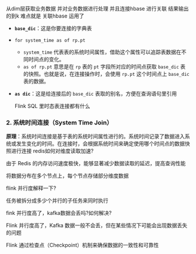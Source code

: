 从dim层获取业务数据 
并对业务数据进行处理
并且连接hbase 进行关联
结果输出的到k
难点就是 关联hbase 运用了

- **`base_dic`**：这是你要连接的字典表

- `for system_time as of rp.pt`

    - `system_time` 代表表的系统时间属性，借助这个属性可以追踪表数据在不同时间点的变化。
    - `as of rp.pt` 意思是在 `rp` 表的 `pt` 字段所对应的时间点获取 `base_dic` 表的快照。也就是说，在连接操作时，会使用 `rp.pt` 这个时间点上 `base_dic` 表的数据。

- **`as dic`**：这是给连接后的 `base_dic` 表取的别名，方便在查询语句里引用

  Flink SQL 里时态表连接都有什么
### 2. 系统时间连接（System Time Join）

**原理**：系统时间连接是基于表的系统时间属性进行的。系统时间记录了数据进入系统或发生变化的时间。在连接时，会根据系统时间来确定使用哪个时间点的数据快照进行连接
redis如何对维度读取加速?

由于 Redis 的内存访问速度极快，能够显著减少数据读取的延迟，提高查询性能

将数据分布在多个节点上，每个节点存储部分维度数据



flink 并行度解释一下?

任务被拆分成多少个并行的子任务来同时执行



fink 并行度高了，kafka数据会丢吗?如何解决?

Flink 并行度高了，Kafka 数据一般不会丢，但在某些情况下可能会出现数据丢失的问题

Flink 通过检查点（Checkpoint）机制来确保数据的一致性和可靠性